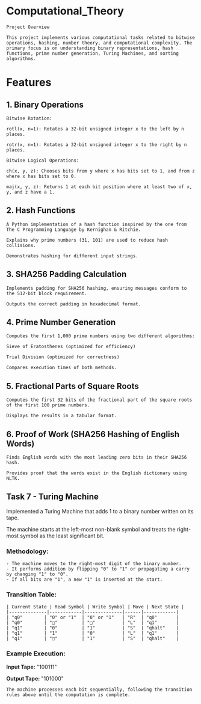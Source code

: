 # Computational_Theory
    Project Overview

    This project implements various computational tasks related to bitwise operations, hashing, number theory, and computational complexity. The primary focus is on understanding binary representations, hash functions, prime number generation, Turing Machines, and sorting algorithms.

# Features

## 1. Binary Operations

    Bitwise Rotation:

    rotl(x, n=1): Rotates a 32-bit unsigned integer x to the left by n places.

    rotr(x, n=1): Rotates a 32-bit unsigned integer x to the right by n places.

    Bitwise Logical Operations:

    ch(x, y, z): Chooses bits from y where x has bits set to 1, and from z where x has bits set to 0.

    maj(x, y, z): Returns 1 at each bit position where at least two of x, y, and z have a 1.

## 2. Hash Functions

    A Python implementation of a hash function inspired by the one from The C Programming Language by Kernighan & Ritchie.

    Explains why prime numbers (31, 101) are used to reduce hash collisions.

    Demonstrates hashing for different input strings.

## 3. SHA256 Padding Calculation

    Implements padding for SHA256 hashing, ensuring messages conform to the 512-bit block requirement.

    Outputs the correct padding in hexadecimal format.

## 4. Prime Number Generation

    Computes the first 1,000 prime numbers using two different algorithms:

    Sieve of Eratosthenes (optimized for efficiency)

    Trial Division (optimized for correctness)

    Compares execution times of both methods.

## 5. Fractional Parts of Square Roots

    Computes the first 32 bits of the fractional part of the square roots of the first 100 prime numbers.

    Displays the results in a tabular format.

## 6. Proof of Work (SHA256 Hashing of English Words)

    Finds English words with the most leading zero bits in their SHA256 hash.

    Provides proof that the words exist in the English dictionary using NLTK.

## Task 7 - Turing Machine
Implemented a Turing Machine that adds 1 to a binary number written on its tape.

The machine starts at the left-most non-blank symbol and treats the right-most symbol as the least significant bit.

   ### Methodology:
    - The machine moves to the right-most digit of the binary number.
    - It performs addition by flipping "0" to "1" or propagating a carry by changing "1" to "0".
    - If all bits are "1", a new "1" is inserted at the start.

   ### Transition Table:

    | Current State | Read Symbol | Write Symbol | Move | Next State |
    |--------------|------------|--------------|------|------------|
    | "q0"        | "0" or "1"  | "0" or "1"   | "R"  | "q0"       |
    | "q0"        | "□"         | "□"          | "L"  | "q1"       |
    | "q1"        | "0"         | "1"          | "S"  | "qhalt"    |
    | "q1"        | "1"         | "0"          | "L"  | "q1"       |
    | "q1"        | "□"         | "1"          | "S"  | "qhalt"    |

   ### Example Execution:
   **Input Tape:** "100111"

   **Output Tape:** "101000"

    The machine processes each bit sequentially, following the transition rules above until the computation is complete.